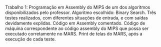 Trabalho 1: Programação em Assembly do MIPS de um dos algoritmos disponibilizados pelo professor.
    Algoritmo escolhido: Binary Search.
    Três testes realizados, com diferentes situações de entrada, e com saídas devidamente explidas.
    Código em Assembly comentado.
    Código de máquina correspondente ao código assembly do MIPS que possa ser executado corretamente no MARS.
    Print de telas do MARS, após a execução de cada teste.
